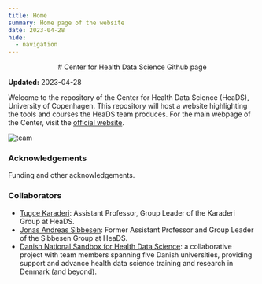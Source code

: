 ```yaml
---
title: Home
summary: Home page of the website
date: 2023-04-28
hide:
  - navigation
---
```


<!--
# Put above to hide navigation (left), toc (right) or footer (bottom)

hide:
  - navigation 
  - toc
  - footer 

# You should hide the navigation if there are no subsections
# You should hide the Table of Contents if there are no important titles
-->

<center>
# Center for Health Data Science Github page
</center>

**Updated:** 2023-04-28

Welcome to the repository of the Center for Health Data Science (HeaDS), University of Copenhagen. 
This repository will host a website highlighting the tools and courses the HeaDS team produces. For the main webpage of the Center, visit the [official website](https://heads.ku.dk/).

![team](https://heads.ku.dk/images/1100x600/heads_group_photo4.png)

### Acknowledgements

Funding and other acknowledgements.

### Collaborators

- [Tugce Karaderi](https://github.com/tooche): Assistant Professor, Group Leader of the Karaderi Group at HeaDS.
- [Jonas Andreas Sibbesen](https://github.com/jonassibbesen): Former Assistant Professor and Group Leader of the Sibbesen Group at HeaDS.
- [Danish National Sandbox for Health Data Science](https://hds-sandbox.github.io/): a collaborative project with team members spanning five Danish universities, providing support and advance health data science training and research in Denmark (and beyond).
